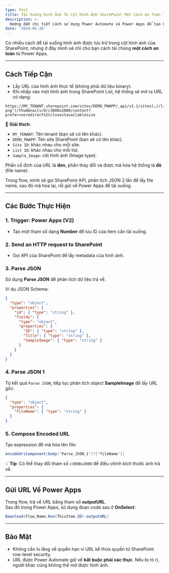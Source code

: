 ```yaml
---
type: Post
title: Tải Xuống Hình Ảnh Từ Cột Hình Ảnh SharePoint Một Cách An Toàn Trong Power Apps
description: >-
  Hướng dẫn chi tiết cách sử dụng Power Automate và Power Apps để tạo URL mã hóa, đảm bảo việc tải xuống hình ảnh từ SharePoint luôn an toàn và kế thừa quyền truy cập từ người dùng.
date: '2024-05-26'
---
```

Có nhiều cách để tải xuống hình ảnh được lưu trữ trong cột hình ảnh của SharePoint, nhưng ở đây mình sẽ chỉ cho bạn cách tải chúng **một cách an toàn** từ Power Apps.

---

## Cách Tiếp Cận

- Lấy URL của hình ảnh thực tế (không phải dữ liệu binary).  
- Khi nhấp vào một hình ảnh trong SharePoint List, hệ thống sẽ mở ra URL có dạng:  

```
https://MY_TENANT.sharepoint.com/sites/DEMO_PWAPP/_api/v2.1/sites(…)/lists(…)/attachments(‘Reserved_ImageAttachment_%5B11%5D_%5BSampleImage%5D…png‘)/thumbnails/0/c3000x2000/content?prefer=noredirect%2Cclosestavailablesize
```

📌 **Giải thích**:  
- `MY_TENANT`: Tên tenant (bạn sẽ có tên khác).  
- `DEMO_PWAPP`: Tên site SharePoint (bạn sẽ có tên khác).  
- `Site ID`: khác nhau cho mỗi site.  
- `List ID`: khác nhau cho mỗi list.  
- `Sample_Image`: cột hình ảnh (Image type).  

Phần cố định của URL là **đen**, phần thay đổi và được mã hóa hệ thống là **đỏ** (file name).  

Trong flow, mình sẽ gọi SharePoint API, phân tích JSON 2 lần để lấy file name, sau đó mã hóa lại, rồi gửi về Power Apps để tải xuống.

---

## Các Bước Thực Hiện

### 1. Trigger: Power Apps (V2)

- Tạo một tham số dạng **Number** để lưu ID của item cần tải xuống.  

### 2. Send an HTTP request to SharePoint

- Gọi API của SharePoint để lấy metadata của hình ảnh.  

### 3. Parse JSON

Sử dụng **Parse JSON** để phân tích dữ liệu trả về.  

Ví dụ JSON Schema:

```json
{
  "type": "object",
  "properties": {
    "id": { "type": "string" },
    "fields": {
      "type": "object",
      "properties": {
        "ID": { "type": "string" },
        "Title": { "type": "string" },
        "SampleImage": { "type": "string" }
      }
    }
  }
}
```

### 4. Parse JSON 1

Từ kết quả `Parse JSON`, tiếp tục phân tích object **SampleImage** để lấy URL gốc:

```json
{
  "type": "object",
  "properties": {
    "fileName": { "type": "string" }
  }
}
```

### 5. Compose Encoded URL

Tạo expression để mã hóa tên file:  

```csharp
encodeUriComponent(body('Parse_JSON_1')?['fileName'])
```

💡 **Tip**: Có thể thay đổi tham số `c3000x2000` để điều chỉnh kích thước ảnh trả về.  

---

## Gửi URL Về Power Apps

Trong flow, trả về URL bằng tham số **outputURL**.  
Sau đó trong Power Apps, sử dụng đoạn code sau ở **OnSelect**:  

```csharp
Download(Flow_Name.Run(ThisItem.ID).outputURL)
```

---

## Bảo Mật

- Không cần lo lắng về quyền hạn vì URL kế thừa quyền từ SharePoint row-level security.  
- URL được Power Automate gửi về **bắt buộc phải xác thực**. Nếu bị rò rỉ, người khác cũng không thể mở được hình ảnh.  


